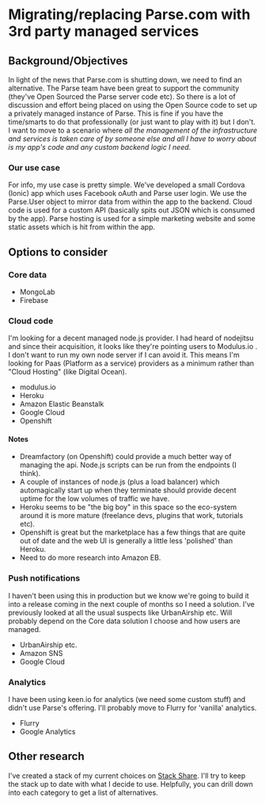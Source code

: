 # Migrating/replacing Parse.com with 3rd party managed services

## Background/Objectives
In light of the news that Parse.com is shutting down, we need to find an alternative. The Parse team have been great to support the community (they've Open Sourced the Parse server code etc). So there is a lot of discussion and effort being placed on using the Open Source code to set up a privately managed instance of Parse. This is fine if you have the time/smarts to do that professionally (or just want to play with it) but I don't. I want to move to a scenario where _all the management of the infrastructure and services is taken care of by someone else and all I have to worry about is my app's code and any custom backend logic I need_.
### Our use case
For info, my use case is pretty simple. We've developed a small Cordova (Ionic) app which uses Facebook oAuth and Parse user login. We use the Parse.User object to mirror data from within the app to the backend. Cloud code is used for a custom API (basically spits out JSON which is consumed by the app). Parse hosting is used for a simple marketing website and some static assets which is hit from within the app.

## Options to consider
### Core data
- MongoLab
- Firebase

### Cloud code
I'm looking for a decent managed node.js provider. I had heard of nodejitsu and since their acquisition, it looks like they're pointing users to Modulus.io . I don't want to run my own node server if I can avoid it. This means I'm looking for Paas (Platform as a service) providers as a minimum rather than "Cloud Hosting" (like Digital Ocean).
- modulus.io
- Heroku
- Amazon Elastic Beanstalk
- Google Cloud
- Openshift

#### Notes
- Dreamfactory (on Openshift) could provide a much better way of managing the api. Node.js scripts can be run from the endpoints (I think).
- A couple of instances of node.js (plus a load balancer) which automagically start up when they terminate should provide decent uptime for the low volumes of traffic we have.
- Heroku seems to be "the big boy" in this space so the eco-system around it is more mature (freelance devs, plugins that work, tutorials etc).
- Openshift is great but the marketplace has a few things that are quite out of date and the web UI is generally a little less 'polished' than Heroku.
- Need to do more research into Amazon EB.

### Push notifications
I haven't been using this in production but we know we're going to build it into a release coming in the next couple of months so I need a solution. I've previously looked at all the usual suspects like UrbanAirship etc. Will probably depend on the Core data solution I choose and how users are managed.
- UrbanAirship etc.
- Amazon SNS
- Google Cloud

### Analytics
I have been using keen.io for analytics (we need some custom stuff) and didn't use Parse's offering. I'll probably move to Flurry for 'vanilla' analytics.
- Flurry
- Google Analytics

## Other research
I've created a stack of my current choices on [Stack Share](http://stackshare.io/docherty/parse-replacement-managed-service). I'll try to keep the stack up to date with what I decide to use. Helpfully, you can drill down into each category to get a list of alternatives.
